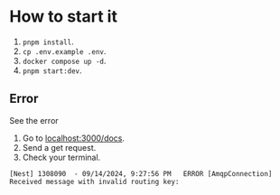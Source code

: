 # How to start it

1. `pnpm install`.
2. `cp .env.example .env`.
3. `docker compose up -d`.
4. `pnpm start:dev`.

## Error

See the error

1. Go to [localhost:3000/docs](http://localhost:3000/docs).
2. Send a get request.
3. Check your terminal.

```shell
[Nest] 1308090  - 09/14/2024, 9:27:56 PM   ERROR [AmqpConnection] Received message with invalid routing key:
```
